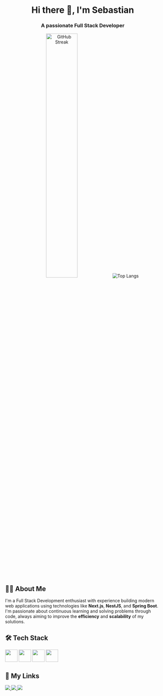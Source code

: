<h1 align="center">Hi there 👋, I'm Sebastian</h1>
<h3 align="center">A passionate Full Stack Developer</h3>

<div align="center">

  <img src="https://github-readme-streak-stats.herokuapp.com/?user=SebastianHernandez69&theme=dark" alt="GitHub Streak" width="45%" style="margin: 0 1rem;" />
  &nbsp;&nbsp;&nbsp;
  <img src="https://github-readme-stats.vercel.app/api/top-langs/?username=SebastianHernandez69&layout=compact&theme=dark" alt="Top Langs" style="margin: 0 1rem;" />

</div>


## 🧑‍💻 About Me

I'm a Full Stack Development enthusiast with experience building modern web applications using technologies like **Next.js**, **NestJS**, and **Spring Boot**.  I'm passionate about continuous learning and solving problems through code, always aiming to improve the **efficiency** and **scalability** of my solutions.



## 🛠 Tech Stack

<div align="left">
  <img src="https://skillicons.dev/icons?i=js,ts,react,nextjs,tailwind,astro" height="40" />
  <img src="https://skillicons.dev/icons?i=nodejs,nestjs,dotnet,spring,graphql,java,fastapi,cs" height="40" />
  <img src="https://skillicons.dev/icons?i=mysql,postgres,mongodb,prisma" height="40" />
  <img src="https://skillicons.dev/icons?i=git,docker,azure,aws,terraform" height="40" />
</div>



## 🔗 My Links

<p>
  <a href="https://sebastianhz.pages.dev/" target="_blank">
    <img src="https://img.shields.io/badge/Website-My%20Portfolio-24292F?style=for-the-badge&logo=vercel&logoColor=white" />
  </a>
  <a href="https://www.linkedin.com/in/sebastian-hzag/" target="_blank">
    <img src="https://img.shields.io/badge/LinkedIn-@sebastianhernandez-0A66C2?style=for-the-badge&logo=linkedin&logoColor=white" />
  </a>
  <a href="mailto:sebas.ismaelhz21@gmail.com" target="_blank">
    <img src="https://img.shields.io/badge/Email-Contact%20Me-D14836?style=for-the-badge&logo=gmail&logoColor=white" />
  </a>
</p>

